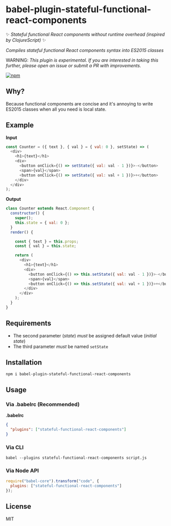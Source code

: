 # babel-plugin-stateful-functional-react-components

✨ _Stateful functional React components without runtime overhead (inspired by ClojureScript)_ ✨

_Compiles stateful functional React components syntax into ES2015 classes_

WARNING: _This plugin is experimental. If you are interested in taking this further, please open an issue or submit a PR with improvements._

[![npm](https://img.shields.io/npm/v/npm.svg?style=flat-square)](https://www.npmjs.com/package/babel-plugin-stateful-functional-react-components)

## Why?
Because functional components are concise and it's annoying to write ES2015 classes when all you need is local state.

## Example

__Input__
```js
const Counter = ({ text }, { val } = { val: 0 }, setState) => (
  <div>
    <h1>{text}</h1>
    <div>
      <button onClick={() => setState({ val: val - 1 })}>-</button>
      <span>{val}</span>
      <button onClick={() => setState({ val: val + 1 })}>+</button>
    </div>
  </div>
);
```

__Output__
```js
class Counter extends React.Component {
  constructor() {
    super();
    this.state = { val: 0 };
  }
  render() {

    const { text } = this.props;
    const { val } = this.state;

    return (
      <div>
        <h1>{text}</h1>
        <div>
          <button onClick={() => this.setState({ val: val - 1 })}>-</button>
          <span>{val}</span>
          <button onClick={() => this.setState({ val: val + 1 })}>+</button>
        </div>
      </div>
    );
  }
}
```

## Requirements
- The second parameter (_state_) _must_ be assigned default value (_initial state_)
- The third parameter _must_ be named `setState`

## Installation
```
npm i babel-plugin-stateful-functional-react-components
```

## Usage

### Via .babelrc (Recommended)

__.babelrc__
```json
{
  "plugins": ["stateful-functional-react-components"]
}
```

### Via CLI
```
babel --plugins stateful-functional-react-components script.js
```

### Via Node API
```js
require("babel-core").transform("code", {
  plugins: ["stateful-functional-react-components"]
});
```

## License
MIT
